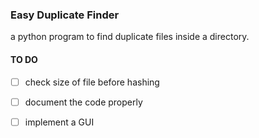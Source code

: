 ### Easy Duplicate Finder

a python program to find duplicate files inside a directory.

#### TO DO
- [ ] check size of file before hashing
- [ ] document the code properly
- [ ] implement a GUI 


